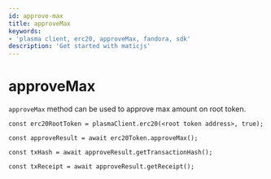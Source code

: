 ```yaml
---
id: approve-max
title: approveMax
keywords: 
- 'plasma client, erc20, approveMax, fandora, sdk'
description: 'Get started with maticjs'
---
```


# approveMax

`approveMax` method can be used to approve max amount on root token.

```
const erc20RootToken = plasmaClient.erc20(<root token address>, true);

const approveResult = await erc20Token.approveMax();

const txHash = await approveResult.getTransactionHash();

const txReceipt = await approveResult.getReceipt();

```

